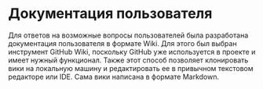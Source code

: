 # Документация пользователя
Для ответов на возможные вопросы пользователей была разработана 
документация пользователя в формате Wiki. Для этого был выбран 
инструмент GitHub Wiki, поскольку GitHub уже используется в проекте и 
имеет нужный функционал. Также этот способ позволяет клонировать вики 
на локальную машину и редактировать ее в привычном текстовом редакторе 
или IDE. Сама вики написана в формате Markdown.